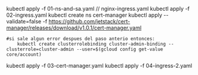 kubectl apply -f 01-ns-and-sa.yaml   // nginx-ingress.yaml
kubectl apply -f 02-ingress.yaml
kubectl create ns cert-manager 
kubectl apply --validate=false -f https://github.com/jetstack/cert-manager/releases/download/v1.0.1/cert-manager.yaml

    #si sale algun error despues del paso anterio entonces:
        kubectl create clusterrolebinding cluster-admin-binding --clusterrole=cluster-admin --user=$(gcloud config get-value core/account)

kubectl apply -f 03-cert-manager.yaml
kubectl apply -f 04-ingress-2.yaml


